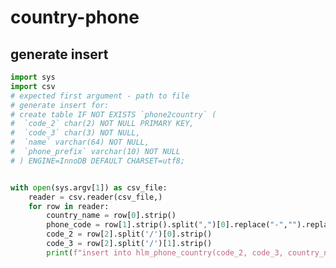 # country-phone

## generate insert

<!-- MARKDOWN-AUTO-DOCS:START (CODE:src=../../python/country-phone/generate-insert.py) -->
<!-- The below code snippet is automatically added from ../../python/country-phone/generate-insert.py -->
```py
import sys
import csv
# expected first argument - path to file
# generate insert for:
# create table IF NOT EXISTS `phone2country` (
#  `code_2` char(2) NOT NULL PRIMARY KEY,
#  `code_3` char(3) NOT NULL,
#  `name` varchar(64) NOT NULL,
#  `phone_prefix` varchar(10) NOT NULL
# ) ENGINE=InnoDB DEFAULT CHARSET=utf8;


with open(sys.argv[1]) as csv_file:
    reader = csv.reader(csv_file,)
    for row in reader:
        country_name = row[0].strip()
        phone_code = row[1].strip().split(",")[0].replace("-","").replace(" ","")
        code_2 = row[2].split('/')[0].strip()
        code_3 = row[2].split('/')[1].strip()
        print(f"insert into hlm_phone_country(code_2, code_3, country_name, phone_prefix) values ('{code_2}', '{code_3}', '{country_name}', '{phone_code}')")
```
<!-- MARKDOWN-AUTO-DOCS:END -->


